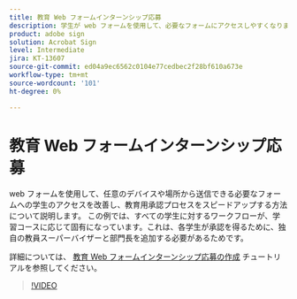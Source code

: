 ```yaml
---
title: 教育 Web フォームインターンシップ応募
description: 学生が web フォームを使用して、必要なフォームにアクセスしやすくなります。
product: adobe sign
solution: Acrobat Sign
level: Intermediate
jira: KT-13607
source-git-commit: ed04a9ec6562c0104e77cedbec2f28bf610a673e
workflow-type: tm+mt
source-wordcount: '101'
ht-degree: 0%

---
```


# 教育 Web フォームインターンシップ応募

web フォームを使用して、任意のデバイスや場所から送信できる必要なフォームへの学生のアクセスを改善し、教育用承認プロセスをスピードアップする方法について説明します。 この例では、すべての学生に対するワークフローが、学習コースに応じて固有になっています。これは、各学生が承認を得るために、独自の教員スーパーバイザーと部門長を追加する必要があるためです。

詳細については、 [教育 Web フォームインターンシップ応募の作成](usecase-edu-intern-create.md) チュートリアルを参照してください。

>[!VIDEO](https://video.tv.adobe.com/v/3421773?quality=12&learn=on&hidetitle=true)
